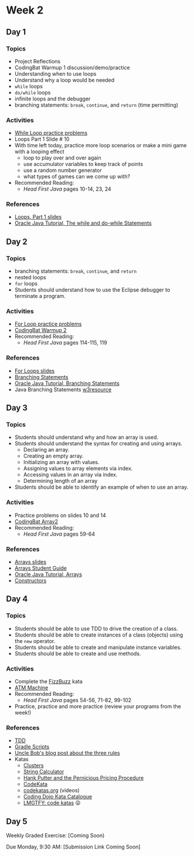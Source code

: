 # Week 2

## Day 1

### Topics

- Project Reflections
- CodingBat Warmup 1 discussion/demo/practice
- Understanding when to use loops
- Understand why a loop would be needed
- `while` loops
- `do/while` loops
- infinite loops and the debugger
- branching statements: `break`, `continue`, and `return` (time permitting)

### Activities

- [While Loop practice problems](https://wecancodeit.github.io/java-exercises/fundamentals-practice-problems/while-loops/)
- Loops Part 1 Slide # 10
- With time left today, practice more loop scenarios or make a mini game with a looping effect
	- loop to play over and over again
	- use accumulator variables to keep track of points
	- use a random number generator
	- what types of games can we come up with?
- Recommended Reading:
	- *Head First Java* pages 10-14, 23, 24

### References

- [Loops, Part 1 slides](https://wecancodeit.github.io/java-slides/fundamentals/loops-01/)
- [Oracle Java Tutorial, The while and do-while Statements](https://docs.oracle.com/javase/tutorial/java/nutsandbolts/while.html)


## Day 2

### Topics

- branching statements: `break`, `continue`, and `return`
- nested loops
- `for` loops
- Students should understand how to use the Eclipse debugger to terminate a program.

### Activities

- [For Loop practice problems](https://wecancodeit.github.io/java-exercises/fundamentals-practice-problems/for-loops/)
- [CodingBat Warmup 2](http://codingbat.com/java)
- Recommended Reading:
	- *Head First Java* pages 114-115, 119

### References

- [For Loops slides](https://wecancodeit.github.io/java-slides/fundamentals/for-loops/)
- [Branching Statements](https://wecancodeit.github.io/java-slides/fundamentals/branching-statements/)
- [Oracle Java Tutorial, Branching Statements](https://docs.oracle.com/javase/tutorial/java/nutsandbolts/branch.html)
- Java Branching Statements [w3resource](http://www.w3resource.com/java-tutorial/java-branching-statements.php)


## Day 3

### Topics

- Students should understand why and how an array is used.
- Students should understand the syntax for creating and using arrays.
	- Declaring an array.
	- Creating an empty array.
	- Initializing an array with values.
	- Assigning values to array elements via index.
	- Accessing values in an array via index.
  - Determining length of an array
- Students should be able to identify an example of when to use an array.

### Activities

- Practice problems on slides 10 and 14
- [CodingBat Array2](http://codingbat.com/java)
- Recommended Reading:
	- *Head First Java* pages 59-64

### References

- [Arrays slides](https://wecancodeit.github.io/java-slides/fundamentals/arrays/)
- [Arrays Student Guide](https://wecancodeit.github.io/java-resources/fundamentals/arrays/)
- [Oracle Java Tutorial, Arrays](https://docs.oracle.com/javase/tutorial/java/nutsandbolts/arrays.html)
- [Constructors](https://wecancodeit.github.io/java-slides/objects/constructors/)


## Day 4

### Topics

- Students should be able to use TDD to drive the creation of a class.
- Students should be able to create instances of a class (objects) using the `new` operator.
- Students should be able to create and manipulate instance variables.
- Students should be able to create and use methods.

### Activities

- Complete the [FizzBuzz](https://wecancodeit.github.io/java-exercises/fundamentals-practice-problems/fizz-buzz) kata
- [ATM Machine](https://wecancodeit.github.io/java-exercises/atm/)
- Recommended Reading:
	- *Head First Java* pages 54-56, 71-82, 99-102
- Practice, practice and more practice (review your programs from the week!)

### References

- [TDD](https://wecancodeit.github.io/java-slides/testing/tdd-intro/#/)
- [Gradle Scripts](https://github.com/WeCanCodeIT/gradle-scripts)
- [Uncle Bob's blog post about the three rules](http://butunclebob.com/ArticleS.UncleBob.TheThreeRulesOfTdd)
- Katas
	- [Clusters](https://wecancodeit.github.io/kata/beginner/clusters/)
	- [String Calculator](https://wecancodeit.github.io/kata/beginner/string-calculator/)
	- [Hank Putter and the Pernicious Pricing Procedure](https://wecancodeit.github.io/kata/hank-putter/)
	- [CodeKata](http://codekata.com/)
	- [codekatas.org](http://www.codekatas.org/) (videos)
	- [Coding Dojo Kata Catalogue](http://codingdojo.org/KataCatalogue/)
	- [LMGTFY: code katas](http://lmgtfy.com/?q=code+katas) :stuck_out_tongue_winking_eye:

## Day 5

Weekly Graded Exercise: [Coming Soon)

Due Monday, 9:30 AM: [Submission Link Coming Soon]
